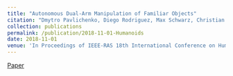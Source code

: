 ```yaml
---
title: "Autonomous Dual-Arm Manipulation of Familiar Objects"
citation: "Dmytro Pavlichenko, Diego Rodriguez, Max Schwarz, Christian Lenz, <b>Arul Selvam Periyasamy</b>, and Sven Behnke"
collection: publications
permalink: /publication/2018-11-01-Humanoids
date: 2018-11-01
venue: 'In Proceedings of IEEE-RAS 18th International Conference on Humanoid Robots (Humanoids) <b>[oral]</b>, Beijing, China'
---
```

[Paper](http://www.ais.uni-bonn.de/papers/Humanoids_2018_Pavlichenko.pdf)&nbsp;&nbsp;&nbsp;&nbsp;&nbsp;&nbsp;